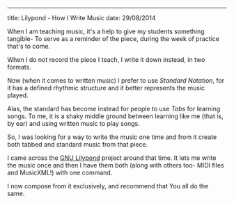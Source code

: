 ---
title: Lilypond - How I Write Music
date: 29/08/2014

When I am teaching music, it's a help
to give my students something tangible- 
To serve as a reminder of the piece,
during the week of practice that's to come.

When I do not record the piece I teach,
I write it down instead, in two formats.

Now (when it comes to written music) I
prefer to use *Standard Notation*, for
it has a defined rhythmic structure and
it better represents the music played.

Alas, the standard has become instead
for people to use *Tabs* for learning songs.
To me, it is a shaky middle ground
between learning like me (that is, by ear)
and using written music to play songs.

So, I was looking for a way to write
the music one time and from it create
both tabbed and standard music from that piece.

I came across the [GNU Lilypond][lily]
project around that time. It lets me write
the music once and then I have them both
(along with others too- MIDI files
and MusicXML!) with one command.

I now compose from it exclusively,
and recommend that You all do the same.

[lily]: http://lilypond.org/ "It's free and supports free software as well."
